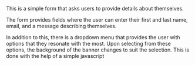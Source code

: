 This is a simple form that asks users to provide details about themselves.

The form provides fields where the user can enter their first and last name, email, and a message describing themselves.

In addition to this, there is a dropdown menu that provides the user with options that they resonate with the most.
Upon selecting from these options, the background of the banner changes to suit the selection. This is done with the help of a simple javascript
